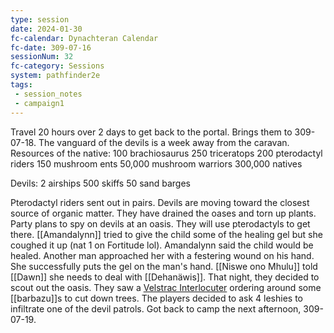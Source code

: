 ```yaml
---
type: session
date: 2024-01-30
fc-calendar: Dynachteran Calendar
fc-date: 309-07-16
sessionNum: 32
fc-category: Sessions
system: pathfinder2e
tags: 
 - session_notes
 - campaign1
---
```


Travel 20 hours over 2 days to get back to the portal. Brings them to 309-07-18.
The vanguard of the devils is a week away from the caravan.
Resources of the native:
100 brachiosaurus
250 triceratops
200 pterodactyl riders
150 mushroom ents
50,000 mushroom warriors
300,000 natives

Devils:
2 airships
500 skiffs
50 sand barges

Pterodactyl riders sent out in pairs.
Devils are moving toward the closest source of organic matter. They have drained the oases and torn up plants.
Party plans to spy on devils at an oasis. They will use pterodactyls to get there.
[[Amandalynn]] tried to give the child some of the healing gel but she coughed it up (nat 1 on Fortitude lol). Amandalynn said the child would be healed.
Another man approached her with a festering wound on his hand. She successfully puts the gel on the man's hand. 
[[Niswe ono Mhulu]] told [[Dawn]] she needs to deal with [[Dehanäwis]].
That night, they decided to scout out the oasis.
They saw a [Velstrac Interlocuter](https://2e.aonprd.com/Monsters.aspx?ID=851) ordering around some [[barbazu]]s to cut down trees.
The players decided to ask 4 leshies to infiltrate one of the devil patrols.
Got back to camp the next afternoon, 309-07-19.